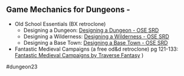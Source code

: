 ## Game Mechanics for Dungeons -
- Old School Essentials (BX retroclone) 
	- Designing a Dungeon: [Designing a Dungeon - OSE SRD](https://oldschoolessentials.necroticgnome.com/srd/index.php/Designing_a_Dungeon)
	- Designing a Wilderness: [Designing a Wilderness - OSE SRD](https://oldschoolessentials.necroticgnome.com/srd/index.php/Designing_a_Wilderness)
	- Designing a Base Town: [Designing a Base Town - OSE SRD](https://oldschoolessentials.necroticgnome.com/srd/index.php/Designing_a_Base_Town)
- Fantastic Medieval Campaigns (a free od&d retroclone) pg 121-133:  [Fantastic Medieval Campaigns by Traverse Fantasy](https://traversefantasy.itch.io/fmc) )  


#dungeon23